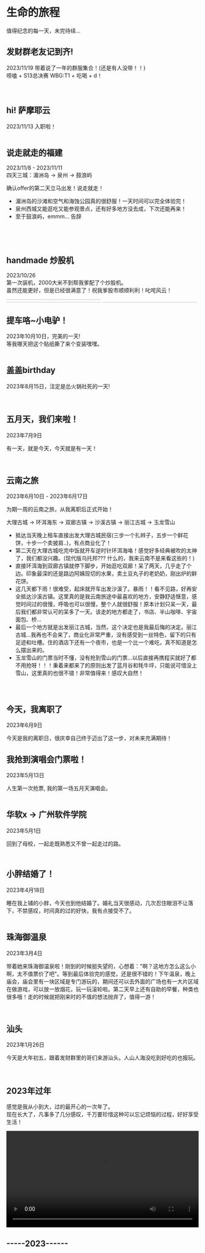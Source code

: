 # 生命的旅程


值得纪念的每一天，未完待续...

## 发财群老友记到齐!

2023/11/19 带着说了一年的群服集合！(还是有人没带！！)<br>
唠嗑 + S13总决赛 WBG:T1 + 吃喝 + d！

<img src="../assets/life/party/1.webp" alt="" />
<img src="../assets/life/party/2.webp" alt="" style="margin-top: 5px"/>
<div style="display: grid; grid-template-columns: repeat(2, 49%); gap: 5px; align-items: center; margin-top: 5px">
  <img src="../assets/life/party/3.webp" alt="" />
  <img src="../assets/life/party/4.webp" alt="" />
</div>



## hi! 萨摩耶云

2023/11/13 入职啦！

<img src="../assets/life/company/smy.webp" alt="" />

## 说走就走的福建

2023/11/8 - 2023/11/11<br>
四天三城：湄洲岛 -> 泉州 -> 鼓浪屿  

确认offer的第二天立马出发！说走就走！<br>
- 湄洲岛的沙滩和空气和海蚀公园真的很舒服！一天时间可以完全体验完！<br>
- 泉州西城又能逛吃又能参观景点，还有好多地方没去成，下次还能再来！<br>
- 至于鼓浪屿，emmm... 告辞

<div style="display: grid; grid-template-columns: repeat(2, 49%); gap: 5px; align-items: center;">
  <img src="../assets/life/fujian/1.webp" alt="" />
  <img src="../assets/life/fujian/2.webp" alt="" />
  <img src="../assets/life/fujian/3.webp" alt="" />
  <img src="../assets/life/fujian/5.webp" alt="" />
  <img src="../assets/life/fujian/4.webp" alt="" />
  <img src="../assets/life/fujian/6.webp" alt="" />
  <img src="../assets/life/fujian/7.webp" alt="" />
  <img src="../assets/life/fujian/8.webp" alt="" />
  <img src="../assets/life/fujian/9.webp" alt="" />
  <img src="../assets/life/fujian/10.webp" alt="" />
  <img src="../assets/life/fujian/11.webp" alt="" />
  <img src="../assets/life/fujian/12.webp" alt="" />
  <img src="../assets/life/fujian/13.webp" alt="" />
  <img src="../assets/life/fujian/15.webp" alt="" />
  <img src="../assets/life/fujian/14.webp" alt="" />
  <img src="../assets/life/fujian/16.webp" alt="" />
  <img src="../assets/life/fujian/17.webp" alt="" />
  <img src="../assets/life/fujian/18.webp" alt="" />
  <img src="../assets/life/fujian/19.webp" alt="" />
  <img src="../assets/life/fujian/20.webp" alt="" />
</div>

## handmade 炒股机
2023/10/26<br>
第一次装机，2000大米不到帮我爹配了个炒股机。<br>
虽然还能更好，但是已经很满意了！祝我爹股市顺顺利利！叱咤风云！
<div style="display: grid; grid-template-columns: repeat(2, 49%); gap: 5px; align-items: center;">
  <img src="../assets/life/computer/2023102901.webp" alt="" style="border: 1px solid #ddd" />
  <img src="../assets/life/computer/2023102902.webp" alt="" />
  <img src="../assets/life/computer/2023102903.webp" alt="" style="border: 1px solid #ddd" />
  <img src="../assets/life/computer/2023102904.webp" alt="" style="border: 1px solid #ddd" />
</div>

## 提车咯~小电驴！
2023年10月10日，完美的一天!<br>
等我哪天把这个贴纸撕了来个变装嘿嘿。

<img src="../assets/life/20231010.webp" alt="" />


## 盖盖birthday
2023年8月15日，注定是怂火锅社死的一天!

<img src="../assets/life/2023gaibirthday/20230815.webp" alt="" />
<img src="../assets/life/2023gaibirthday/202308152.webp" alt="" />


## 五月天，我们来啦！
2023年7月9日

有一天，就是今天，今天就是有一天！<br>
<div style="display: grid; grid-template-columns: repeat(2, 49%); gap: 5px">
  <img src="../assets/life/wuyuetian/1.webp" alt="" />
  <img src="../assets/life/wuyuetian/2.webp" alt="" />
  <img src="../assets/life/wuyuetian/3.webp" alt="" />
  <img src="../assets/life/wuyuetian/4.webp" alt="" />
  <img src="../assets/life/wuyuetian/5.webp" alt="" />
  <img src="../assets/life/wuyuetian/6.webp" alt="" />
  <img src="../assets/life/wuyuetian/7.webp" alt="" />
  <img src="../assets/life/wuyuetian/8.webp" alt="" />
</div>



## 云南之旅
2023年6月10日 - 2023年6月17日

为期一周的云南之旅，从我离职后正式开始！

大理古城 -> 环洱海东 -> 双廊古镇 -> 沙溪古镇 -> 丽江古城 -> 玉龙雪山

- 抵达当天晚上租车直接出发大理古城民宿(三步一个扎辫子，五步一个鲜花饼，十步一个卖披肩..)，有点商业化了！
- 第二天在大理古城吃完中饭就开车逆时针环洱海咯！感觉好多经典被吹的太神了，我们都没兴趣。(现代版乌托邦??? 什么的，我来云南不是来看这些的！)
- 直接环洱海到双廊古镇就停下脚步，开始逛吃双廊！呆了两天，几乎走了个边。印象最深的还是路边阿姨现切的水果，卖土豆丸子的老奶奶，刚出炉的鲜花饼。
- 这几天都下雨！很难受，起床就开车出发沙溪了。暴雨！！看不见路，好再安全抵达沙溪古镇。这里真的是我云南旅途中最喜欢的地方，安静舒适惬意，感觉时间过的很慢，呼吸也可以很慢，整个人就很舒服！原本计划只呆一天，最后我们都非常认可的呆多了一天。该走的地方都走了，书店、半山咖啡、宇宙面包、桥...
- 最后一个地方就是出发丽江古城，当然，这个决定也是我最后悔的决定。丽江古城...我再也不会来了，商业化非常严重，没有感受到一丝特色，留下的只有足迹和吐槽。住的酒店下还有一个夜市，也是一个比一个难吃，真不知道是怎么摆出来的。
- 玉龙雪山的门票当时不懂，没有抢到雪山的门票...以后直接再携程买就好了都不用抢呀！！！秉着来都来了的原则出发了蓝月谷和牦牛坪，只能说可惜没上雪山，这里真的也很不错！非常值得来！感叹大自然！

<div style="display: grid; grid-template-columns: repeat(2, 49%); gap: 5px">
  <img src="../assets/life/yunnan/202306101.webp" alt="" />
  <img src="../assets/life/yunnan/202306102.webp" alt="" />
  <img src="../assets/life/yunnan/202306103.webp" alt="" />
  <img src="../assets/life/yunnan/202306105.webp" alt="" />
  <img src="../assets/life/yunnan/202306106.webp" alt="" />
  <img src="../assets/life/yunnan/202306108.webp" alt="" />
  <img src="../assets/life/yunnan/202306104.webp" alt="" />
  <img src="../assets/life/yunnan/202306107.webp" alt="" />
  <img src="../assets/life/yunnan/202306109.webp" alt="" />
  <img src="../assets/life/yunnan/2023061010.webp" alt="" />
  <img src="../assets/life/yunnan/2023061011.webp" alt="" />
  <img src="../assets/life/yunnan/2023061012.webp" alt="" />
</div>

## 今天，我离职了

2023年6月9日

今天是我的离职日，很庆幸自己终于迈出了这一步，对未来充满期待！


## 我抢到演唱会门票啦！
2023年5月13日

人生第一次抢票, 我的第一场五月天演唱会。

<img src="../assets/life/mayday.webp" alt="" />


## 华软x -> 广州软件学院
2023年5月1日

回到了母校，一起走既熟悉又不曾一起走过的路。

<div style="display: grid; grid-template-columns: repeat(2, 48%); gap: 5px">
  <img src="../assets/life/20230501.webp" alt="" />
  <img src="../assets/life/202305011.webp" alt="" />
  <img src="../assets/life/202305012.webp" alt="" />
  <img src="../assets/life/202305013.webp" alt="" />
  <img src="../assets/life/202305014.webp" alt="" />
  <img src="../assets/life/202305015.webp" alt="" />
</div>


## 小胖结婚了！
2023年4月18日

睡在我上铺的小胖，今天也到他结婚了。婚礼当天很感动，几次忍住眼泪不让落下，不禁感叹，时间真的过的好快，我有点接受不了。


<img src="../assets/life/20230418.webp" alt="" />


## 珠海御温泉
2023年3月4日

带着她来珠海御温泉啦！刚到的时候挺失望的，心想着："啊？这地方怎么这么小啊，太不值票价了吧"。等到最后体验完的感觉，还是很不错的！下午温泉，晚上庙会，庙会里有一块区域是专门游玩的，期间还可以去外面的广场也有一大片区域在做游戏，可以放一放烟花，玩一玩滚轮啦。第二天早上还有自助的早餐，种类也很多哦！走的时候就把刚来时的不值的想法抛弃了，值得一游！

<div style="display: grid; grid-template-columns: repeat(2, 48%); gap: 5px; align-items: center" >
  <img src="../assets/life/202303048.webp" alt="" />
  <img src="../assets/life/202303042.webp" alt="" />
  <img src="../assets/life/202303043.webp" alt="" />
  <img src="../assets/life/202303044.webp" alt="" />
  <img src="../assets/life/202303045.webp" alt="" />
  <img src="../assets/life/202303046.webp" alt="" />
  <img src="../assets/life/202303047.webp" alt="" />
  <img src="../assets/life/202303041.webp" alt="" />
</div>


## 汕头
2023年1月26日

今天是大年初五，跟着发财群里的哥们来游汕头。人山人海没吃到好吃的也报玩。

<img src="../assets/life/202301261.webp" alt="" />
<img src="../assets/life/202301262.webp" alt="" />
<img src="../assets/life/202301263.webp" alt="" />
<img src="../assets/life/202301264.webp" alt="" />


## 2023年过年

<!-- 右键视频，点击显示所有控件就可以播放视频了哦。 -->

感觉是我从小到大，过的最开心的一次年了。<br>
现在长大了，凡事多了几分感叹，千万要珍惜这种可以忘记烦恼的过程，好好享受生活！

<div style="width: 100%" >
  <video style="width: 100%" width="100%" controls src="http://43.139.113.7:81/media/happy.mp4" id="video-home" data-object-fit="" playsinline="" x5-playsinline="" webkit-playsinline="true" x5-video-player-type="h5" preload="auto"></video>
</div>

## -----2023------
